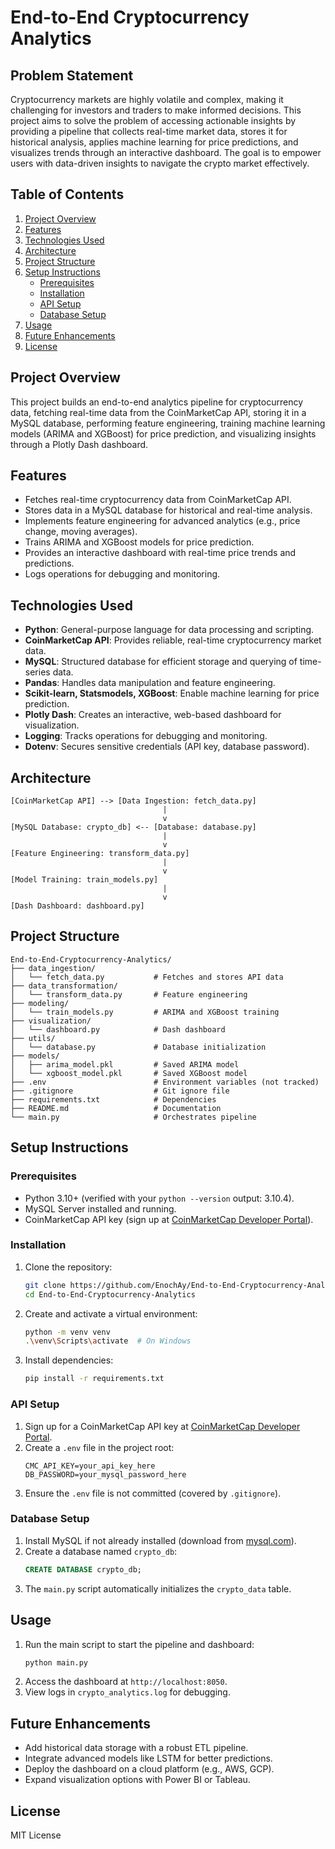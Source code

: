 # End-to-End Cryptocurrency Analytics

## Problem Statement
Cryptocurrency markets are highly volatile and complex, making it challenging for investors and traders to make informed decisions. This project aims to solve the problem of accessing actionable insights by providing a pipeline that collects real-time market data, stores it for historical analysis, applies machine learning for price predictions, and visualizes trends through an interactive dashboard. The goal is to empower users with data-driven insights to navigate the crypto market effectively.

## Table of Contents
1. [Project Overview](#project-overview)
2. [Features](#features)
3. [Technologies Used](#technologies-used)
4. [Architecture](#architecture)
5. [Project Structure](#project-structure)
6. [Setup Instructions](#setup-instructions)
    - [Prerequisites](#prerequisites)
    - [Installation](#installation)
    - [API Setup](#api-setup)
    - [Database Setup](#database-setup)
7. [Usage](#usage)
8. [Future Enhancements](#future-enhancements)
9. [License](#license)

## Project Overview
This project builds an end-to-end analytics pipeline for cryptocurrency data, fetching real-time data from the CoinMarketCap API, storing it in a MySQL database, performing feature engineering, training machine learning models (ARIMA and XGBoost) for price prediction, and visualizing insights through a Plotly Dash dashboard.

## Features
- Fetches real-time cryptocurrency data from CoinMarketCap API.
- Stores data in a MySQL database for historical and real-time analysis.
- Implements feature engineering for advanced analytics (e.g., price change, moving averages).
- Trains ARIMA and XGBoost models for price prediction.
- Provides an interactive dashboard with real-time price trends and predictions.
- Logs operations for debugging and monitoring.

## Technologies Used
- **Python**: General-purpose language for data processing and scripting.
- **CoinMarketCap API**: Provides reliable, real-time cryptocurrency market data.
- **MySQL**: Structured database for efficient storage and querying of time-series data.
- **Pandas**: Handles data manipulation and feature engineering.
- **Scikit-learn, Statsmodels, XGBoost**: Enable machine learning for price prediction.
- **Plotly Dash**: Creates an interactive, web-based dashboard for visualization.
- **Logging**: Tracks operations for debugging and monitoring.
- **Dotenv**: Secures sensitive credentials (API key, database password).

## Architecture
```
[CoinMarketCap API] --> [Data Ingestion: fetch_data.py]
                                  |
                                  v
[MySQL Database: crypto_db] <-- [Database: database.py]
                                  |
                                  v
[Feature Engineering: transform_data.py]
                                  |
                                  v
[Model Training: train_models.py]
                                  |
                                  v
[Dash Dashboard: dashboard.py]
```

## Project Structure
```
End-to-End-Cryptocurrency-Analytics/
├── data_ingestion/
│   └── fetch_data.py           # Fetches and stores API data
├── data_transformation/
│   └── transform_data.py       # Feature engineering
├── modeling/
│   └── train_models.py         # ARIMA and XGBoost training
├── visualization/
│   └── dashboard.py            # Dash dashboard
├── utils/
│   └── database.py             # Database initialization
├── models/
│   ├── arima_model.pkl         # Saved ARIMA model
│   └── xgboost_model.pkl       # Saved XGBoost model
├── .env                        # Environment variables (not tracked)
├── .gitignore                  # Git ignore file
├── requirements.txt            # Dependencies
├── README.md                   # Documentation
└── main.py                     # Orchestrates pipeline
```

## Setup Instructions

### Prerequisites
- Python 3.10+ (verified with your `python --version` output: 3.10.4).
- MySQL Server installed and running.
- CoinMarketCap API key (sign up at [CoinMarketCap Developer Portal](https://coinmarketcap.com/api/)).

### Installation
1. Clone the repository:
   ```bash
   git clone https://github.com/EnochAy/End-to-End-Cryptocurrency-Analytics.git
   cd End-to-End-Cryptocurrency-Analytics
   ```
2. Create and activate a virtual environment:
   ```bash
   python -m venv venv
   .\venv\Scripts\activate  # On Windows
   ```
3. Install dependencies:
   ```bash
   pip install -r requirements.txt
   ```

### API Setup
1. Sign up for a CoinMarketCap API key at [CoinMarketCap Developer Portal](https://coinmarketcap.com/api/).
2. Create a `.env` file in the project root:
   ```plaintext
   CMC_API_KEY=your_api_key_here
   DB_PASSWORD=your_mysql_password_here
   ```
3. Ensure the `.env` file is not committed (covered by `.gitignore`).

### Database Setup
1. Install MySQL if not already installed (download from [mysql.com](https://dev.mysql.com/downloads/installer/)).
2. Create a database named `crypto_db`:
   ```sql
   CREATE DATABASE crypto_db;
   ```
3. The `main.py` script automatically initializes the `crypto_data` table.

## Usage
1. Run the main script to start the pipeline and dashboard:
   ```bash
   python main.py
   ```
2. Access the dashboard at `http://localhost:8050`.
3. View logs in `crypto_analytics.log` for debugging.

## Future Enhancements
- Add historical data storage with a robust ETL pipeline.
- Integrate advanced models like LSTM for better predictions.
- Deploy the dashboard on a cloud platform (e.g., AWS, GCP).
- Expand visualization options with Power BI or Tableau.

## License
MIT License